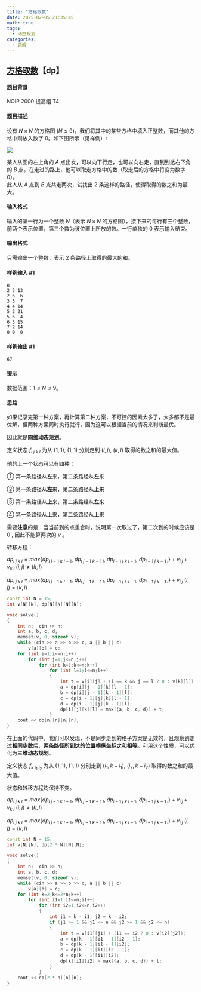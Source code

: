 ```yaml
---
title: "方格取数"     
date: 2025-02-05 21:35:45
math: true
tags: 
  - 动态规划
categories: 
  - 题解
---
```


## [方格取数](https://www.luogu.com.cn/problem/P1004)【dp】

#### 题目背景

NOIP 2000 提高组 T4

#### 题目描述

设有 $N \times N$ 的方格图 $(N \le 9)$，我们将其中的某些方格中填入正整数，而其他的方格中则放入数字 $0$。如下图所示（见样例）:

![](https://cdn.luogu.com.cn/upload/image_hosting/0bpummja.png)

某人从图的左上角的 $A$ 点出发，可以向下行走，也可以向右走，直到到达右下角的 $B$ 点。在走过的路上，他可以取走方格中的数（取走后的方格中将变为数字 $0$）。  
此人从 $A$ 点到 $B$ 点共走两次，试找出 $2$ 条这样的路径，使得取得的数之和为最大。

#### 输入格式

输入的第一行为一个整数 $N$（表示 $N \times N$ 的方格图），接下来的每行有三个整数，前两个表示位置，第三个数为该位置上所放的数。一行单独的 $0$ 表示输入结束。

#### 输出格式

只需输出一个整数，表示 $2$ 条路径上取得的最大的和。

#### 样例输入 #1

```
8
2 3 13
2 6  6
3 5  7
4 4 14
5 2 21
5 6  4
6 3 15
7 2 14
0 0  0
```

#### 样例输出 #1

```
67
```

#### 提示

数据范围：$1\le N\le 9$。

#### 思路

如果记录完第一种方案，再计算第二种方案，不可控的因素太多了，大多都不是最优解，但两种方案同时执行就行，因为这可以根据当前的情况来判断最优。

因此就是**四维动态规划**。

定义状态 $f_{i\ j\ k\ l}$ 为从 $(1,1),\ (1,1)$ 分别走到 $(i, j),\ (k,l)$ 取得的数之和的最大值。

他的上一个状态可以有四种：

①  第一条路径从**左**来，第二条路经从**左**来

②  第一条路径从**左**来，第二条路经从**上**来

③  第一条路径从**上**来，第二条路经从**左**来

④  第一条路径从**上**来，第二条路经从**上**来

需要**注意**的是：当当前到的点重合时，说明第一次取过了，第二次到的时候应该是 $0$ , 因此不能算两次的 $v$ 。

转移方程：

$dp_{i\ j\ k\ l}=max\{dp_{i\ j-1\ k\ l-1},\ dp_{i\ j-1\ k-1\ l},\ dp_{i-1\ j\ k\ l-1},\ dp_{i-1\ j\ k-1\ l}\}+v_{i\ j} + v_{k\ l}$		$(i, j) \not= (k, l)$

$dp_{i\ j\ k\ l}=max\{dp_{i\ j-1\ k\ l-1},\ dp_{i\ j-1\ k-1\ l},\ dp_{i-1\ j\ k\ l-1},\ dp_{i-1\ j\ k-1\ l}\}+v_{i\ j}$			  	 $(i, j) = (k, l)$

```cpp
const int N = 15;
int v[N][N], dp[N][N][N][N];

void solve()
{
    int n;  cin >> n;
    int a, b, c, d;
    memset(v, 0, sizeof v);
    while (cin >> a >> b >> c, a || b || c)
        v[a][b] = c;
    for (int i=1;i<=n;i++)
        for (int j=1;j<=n;j++)
            for (int k=1;k<=n;k++)
                for (int l=1;l<=n;l++)
                {
                    int t = v[i][j] + (i == k && j == l ? 0 : v[k][l]);
                    a = dp[i][j - 1][k][l - 1];
                    b = dp[i][j - 1][k - 1][l];
                    c = dp[i - 1][j][k][l - 1];
                    d = dp[i - 1][j][k - 1][l];
                    dp[i][j][k][l] = max({a, b, c, d}) + t;
                }
    cout << dp[n][n][n][n];
}
```

在上面的代码中，我们可以发现，不是同步走到的格子方案是无效的，且观察到走过**相同步数**后，**两条路径所到达的位置横纵坐标之和相等**。利用这个性质，可以优化为**三维动态规划**。

定义状态 $f_{k\ i_1\ i_2}$ 为从 $(1,1),\ (1,1)$ 分别走到 $(i_1, k-i_1),\ (i_2,k-i_2)$ 取得的数之和的最大值。

状态和转移方程均保持不变。

$dp_{i\ j\ k\ l}=max\{dp_{i\ j-1\ k\ l-1},\ dp_{i\ j-1\ k-1\ l},\ dp_{i-1\ j\ k\ l-1},\ dp_{i-1\ j\ k-1\ l}\}+v_{i\ j} + v_{k\ l}$		$(i, j) \not= (k, l)$

$dp_{i\ j\ k\ l}=max\{dp_{i\ j-1\ k\ l-1},\ dp_{i\ j-1\ k-1\ l},\ dp_{i-1\ j\ k\ l-1},\ dp_{i-1\ j\ k-1\ l}\}+v_{i\ j}$			  	 $(i, j) = (k, l)$

```cpp
const int N = 15;
int v[N][N], dp[2 * N][N][N];

void solve()
{
    int n;  cin >> n;
    int a, b, c, d;
    memset(v, 0, sizeof v);
    while (cin >> a >> b >> c, a || b || c)
        v[a][b] = c;
    for (int k=2;k<=2*n;k++)
        for (int i1=1;i1<=n;i1++)
            for (int i2=1;i2<=n;i2++)
            {
                int j1 = k - i1, j2 = k - i2;
                if (j1 >= 1 && j1 <= n && j2 >= 1 && j2 <= n)
                {
                    int t = v[i1][j1] + (i1 == i2 ? 0 : v[i2][j2]);
                    a = dp[k - 1][i1 - 1][i2 - 1];
                    b = dp[k - 1][i1 - 1][i2];
                    c = dp[k - 1][i1][i2 - 1];
                    d = dp[k - 1][i1][i2];
                    dp[k][i1][i2] = max({a, b, c, d}) + t;
                }
            }
    cout << dp[2 * n][n][n];
}
```

